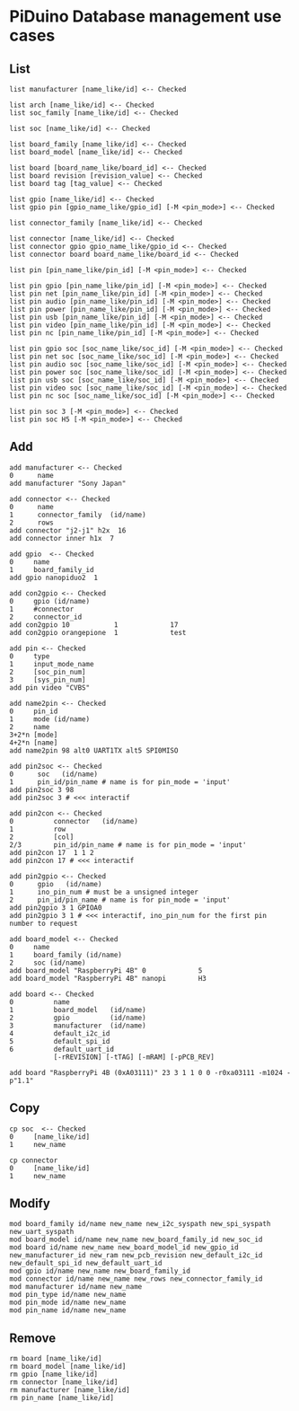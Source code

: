 # PiDuino Database management use cases

## List

    list manufacturer [name_like/id] <-- Checked

    list arch [name_like/id] <-- Checked
    list soc_family [name_like/id] <-- Checked

    list soc [name_like/id] <-- Checked
    
    list board_family [name_like/id] <-- Checked
    list board_model [name_like/id] <-- Checked

    list board [board_name_like/board_id] <-- Checked
    list board revision [revision_value] <-- Checked
    list board tag [tag_value] <-- Checked

    list gpio [name_like/id] <-- Checked
    list gpio pin [gpio_name_like/gpio_id] [-M <pin_mode>] <-- Checked

    list connector_family [name_like/id] <-- Checked

    list connector [name_like/id] <-- Checked
    list connector gpio gpio_name_like/gpio_id <-- Checked
    list connector board board_name_like/board_id <-- Checked

    list pin [pin_name_like/pin_id] [-M <pin_mode>] <-- Checked

    list pin gpio [pin_name_like/pin_id] [-M <pin_mode>] <-- Checked
    list pin net [pin_name_like/pin_id] [-M <pin_mode>] <-- Checked
    list pin audio [pin_name_like/pin_id] [-M <pin_mode>] <-- Checked
    list pin power [pin_name_like/pin_id] [-M <pin_mode>] <-- Checked
    list pin usb [pin_name_like/pin_id] [-M <pin_mode>] <-- Checked
    list pin video [pin_name_like/pin_id] [-M <pin_mode>] <-- Checked
    list pin nc [pin_name_like/pin_id] [-M <pin_mode>] <-- Checked
    
    list pin gpio soc [soc_name_like/soc_id] [-M <pin_mode>] <-- Checked
    list pin net soc [soc_name_like/soc_id] [-M <pin_mode>] <-- Checked
    list pin audio soc [soc_name_like/soc_id] [-M <pin_mode>] <-- Checked
    list pin power soc [soc_name_like/soc_id] [-M <pin_mode>] <-- Checked
    list pin usb soc [soc_name_like/soc_id] [-M <pin_mode>] <-- Checked
    list pin video soc [soc_name_like/soc_id] [-M <pin_mode>] <-- Checked
    list pin nc soc [soc_name_like/soc_id] [-M <pin_mode>] <-- Checked

    list pin soc 3 [-M <pin_mode>] <-- Checked
    list pin soc H5 [-M <pin_mode>] <-- Checked

## Add

    add manufacturer <-- Checked 
    0      name
    add manufacturer "Sony Japan"

    add connector <-- Checked
    0      name
    1      connector_family  (id/name)
    2      rows
    add connector "j2-j1" h2x  16
    add connector inner h1x  7

    add gpio  <-- Checked
    0     name        
    1     board_family_id
    add gpio nanopiduo2  1

    add con2gpio <-- Checked
    0     gpio (id/name)         
    1     #connector    
    2     connector_id
    add con2gpio 10           1             17
    add con2gpio orangepione  1             test

    add pin <-- Checked
    0     type 
    1     input_mode_name 
    2     [soc_pin_num]
    3     [sys_pin_num]
    add pin video "CVBS"

    add name2pin <-- Checked
    0     pin_id 
    1     mode (id/name)
    2     name 
    3+2*n [mode] 
    4+2*n [name]
    add name2pin 98 alt0 UART1TX alt5 SPI0MISO

    add pin2soc <-- Checked
    0      soc   (id/name)
    1      pin_id/pin_name # name is for pin_mode = 'input'
    add pin2soc 3 98
    add pin2soc 3 # <<< interactif

    add pin2con <-- Checked
    0          connector   (id/name)
    1          row
    2          [col]
    2/3        pin_id/pin_name # name is for pin_mode = 'input'
    add pin2con 17  1 1 2
    add pin2con 17 # <<< interactif

    add pin2gpio <-- Checked
    0      gpio   (id/name)
    1      ino_pin_num # must be a unsigned integer
    2      pin_id/pin_name # name is for pin_mode = 'input'
    add pin2gpio 3 1 GPIOA0
    add pin2gpio 3 1 # <<< interactif, ino_pin_num for the first pin number to request

    add board_model <-- Checked 
    0     name             
    1     board_family (id/name) 
    2     soc (id/name)
    add board_model "RaspberryPi 4B" 0             5
    add board_model "RaspberryPi 4B" nanopi        H3

    add board <-- Checked  
    0          name
    1          board_model   (id/name)
    2          gpio          (id/name)
    3          manufacturer  (id/name)
    4          default_i2c_id
    5          default_spi_id
    6          default_uart_id
               [-rREVISION] [-tTAG] [-mRAM] [-pPCB_REV]

    add board "RaspberryPi 4B (0xA03111)" 23 3 1 1 0 0 -r0xa03111 -m1024 -p"1.1"

## Copy

    cp soc  <-- Checked
    0     [name_like/id] 
    1     new_name

    cp connector 
    0     [name_like/id] 
    1     new_name
    

## Modify

    mod board_family id/name new_name new_i2c_syspath new_spi_syspath new_uart_syspath
    mod board_model id/name new_name new_board_family_id new_soc_id
    mod board id/name new_name new_board_model_id new_gpio_id new_manufacturer_id new_ram new_pcb_revision new_default_i2c_id new_default_spi_id new_default_uart_id
    mod gpio id/name new_name new_board_family_id
    mod connector id/name new_name new_rows new_connector_family_id
    mod manufacturer id/name new_name
    mod pin_type id/name new_name
    mod pin_mode id/name new_name
    mod pin_name id/name new_name

## Remove 

    rm board [name_like/id]
    rm board_model [name_like/id]
    rm gpio [name_like/id]
    rm connector [name_like/id]
    rm manufacturer [name_like/id]
    rm pin_name [name_like/id]

